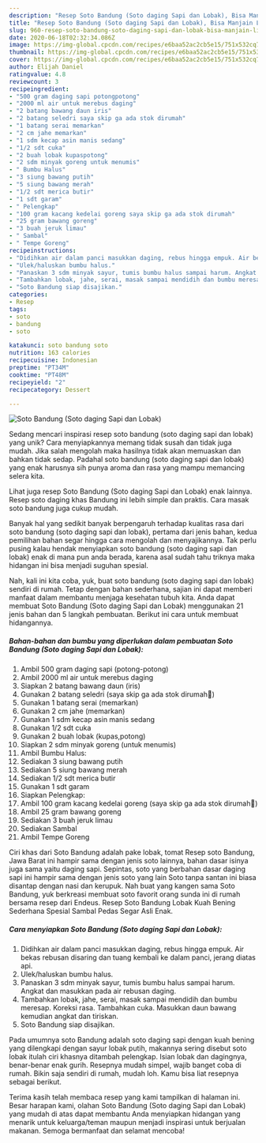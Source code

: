 ```yaml
---
description: "Resep Soto Bandung (Soto daging Sapi dan Lobak), Bisa Manjain Lidah"
title: "Resep Soto Bandung (Soto daging Sapi dan Lobak), Bisa Manjain Lidah"
slug: 960-resep-soto-bandung-soto-daging-sapi-dan-lobak-bisa-manjain-lidah
date: 2020-06-18T02:32:34.086Z
image: https://img-global.cpcdn.com/recipes/e6baa52ac2cb5e15/751x532cq70/soto-bandung-soto-daging-sapi-dan-lobak-foto-resep-utama.jpg
thumbnail: https://img-global.cpcdn.com/recipes/e6baa52ac2cb5e15/751x532cq70/soto-bandung-soto-daging-sapi-dan-lobak-foto-resep-utama.jpg
cover: https://img-global.cpcdn.com/recipes/e6baa52ac2cb5e15/751x532cq70/soto-bandung-soto-daging-sapi-dan-lobak-foto-resep-utama.jpg
author: Elijah Daniel
ratingvalue: 4.8
reviewcount: 3
recipeingredient:
- "500 gram daging sapi potongpotong"
- "2000 ml air untuk merebus daging"
- "2 batang bawang daun iris"
- "2 batang seledri saya skip ga ada stok dirumah"
- "1 batang serai memarkan"
- "2 cm jahe memarkan"
- "1 sdm kecap asin manis sedang"
- "1/2 sdt cuka"
- "2 buah lobak kupaspotong"
- "2 sdm minyak goreng untuk menumis"
- " Bumbu Halus"
- "3 siung bawang putih"
- "5 siung bawang merah"
- "1/2 sdt merica butir"
- "1 sdt garam"
- " Pelengkap"
- "100 gram kacang kedelai goreng saya skip ga ada stok dirumah"
- "25 gram bawang goreng"
- "3 buah jeruk limau"
- " Sambal"
- " Tempe Goreng"
recipeinstructions:
- "Didihkan air dalam panci masukkan daging, rebus hingga empuk. Air bekas rebusan disaring dan tuang kembali ke dalam panci, jerang diatas api."
- "Ulek/haluskan bumbu halus."
- "Panaskan 3 sdm minyak sayur, tumis bumbu halus sampai harum. Angkat dan masukkan pada air rebusan daging."
- "Tambahkan lobak, jahe, serai, masak sampai mendidih dan bumbu meresap. Koreksi rasa. Tambahkan cuka. Masukkan daun bawang kemudian angkat dan tiriskan."
- "Soto Bandung siap disajikan."
categories:
- Resep
tags:
- soto
- bandung
- soto

katakunci: soto bandung soto 
nutrition: 163 calories
recipecuisine: Indonesian
preptime: "PT34M"
cooktime: "PT48M"
recipeyield: "2"
recipecategory: Dessert

---
```



![Soto Bandung (Soto daging Sapi dan Lobak)](https://img-global.cpcdn.com/recipes/e6baa52ac2cb5e15/751x532cq70/soto-bandung-soto-daging-sapi-dan-lobak-foto-resep-utama.jpg)

Sedang mencari inspirasi resep soto bandung (soto daging sapi dan lobak) yang unik? Cara menyiapkannya memang tidak susah dan tidak juga mudah. Jika salah mengolah maka hasilnya tidak akan memuaskan dan bahkan tidak sedap. Padahal soto bandung (soto daging sapi dan lobak) yang enak harusnya sih punya aroma dan rasa yang mampu memancing selera kita.

Lihat juga resep Soto Bandung (Soto daging Sapi dan Lobak) enak lainnya. Resep soto daging khas Bandung ini lebih simple dan praktis. Cara masak soto bandung juga cukup mudah.

Banyak hal yang sedikit banyak berpengaruh terhadap kualitas rasa dari soto bandung (soto daging sapi dan lobak), pertama dari jenis bahan, kedua pemilihan bahan segar hingga cara mengolah dan menyajikannya. Tak perlu pusing kalau hendak menyiapkan soto bandung (soto daging sapi dan lobak) enak di mana pun anda berada, karena asal sudah tahu triknya maka hidangan ini bisa menjadi suguhan spesial.


Nah, kali ini kita coba, yuk, buat soto bandung (soto daging sapi dan lobak) sendiri di rumah. Tetap dengan bahan sederhana, sajian ini dapat memberi manfaat dalam membantu menjaga kesehatan tubuh kita. Anda dapat membuat Soto Bandung (Soto daging Sapi dan Lobak) menggunakan 21 jenis bahan dan 5 langkah pembuatan. Berikut ini cara untuk membuat hidangannya.

<!--inarticleads1-->

##### Bahan-bahan dan bumbu yang diperlukan dalam pembuatan Soto Bandung (Soto daging Sapi dan Lobak):

1. Ambil 500 gram daging sapi (potong-potong)
1. Ambil 2000 ml air untuk merebus daging
1. Siapkan 2 batang bawang daun (iris)
1. Gunakan 2 batang seledri (saya skip ga ada stok dirumah🤭)
1. Gunakan 1 batang serai (memarkan)
1. Gunakan 2 cm jahe (memarkan)
1. Gunakan 1 sdm kecap asin manis sedang
1. Gunakan 1/2 sdt cuka
1. Gunakan 2 buah lobak (kupas,potong)
1. Siapkan 2 sdm minyak goreng (untuk menumis)
1. Ambil  Bumbu Halus:
1. Sediakan 3 siung bawang putih
1. Sediakan 5 siung bawang merah
1. Sediakan 1/2 sdt merica butir
1. Gunakan 1 sdt garam
1. Siapkan  Pelengkap:
1. Ambil 100 gram kacang kedelai goreng (saya skip ga ada stok dirumah🤭)
1. Ambil 25 gram bawang goreng
1. Sediakan 3 buah jeruk limau
1. Sediakan  Sambal
1. Ambil  Tempe Goreng


Ciri khas dari Soto Bandung adalah pake lobak, tomat Resep soto Bandung, Jawa Barat ini hampir sama dengan jenis soto lainnya, bahan dasar isinya juga sama yaitu daging sapi. Sepintas, soto yang berbahan dasar daging sapi ini hampir sama dengan jenis soto yang lain Soto tanpa santan ini biasa disantap dengan nasi dan kerupuk. Nah buat yang kangen sama Soto Bandung, yuk berkreasi membuat soto favorit orang sunda ini di rumah bersama resep dari Endeus. Resep Soto Bandung Lobak Kuah Bening Sederhana Spesial Sambal Pedas Segar Asli Enak. 

<!--inarticleads2-->

##### Cara menyiapkan Soto Bandung (Soto daging Sapi dan Lobak):

1. Didihkan air dalam panci masukkan daging, rebus hingga empuk. Air bekas rebusan disaring dan tuang kembali ke dalam panci, jerang diatas api.
1. Ulek/haluskan bumbu halus.
1. Panaskan 3 sdm minyak sayur, tumis bumbu halus sampai harum. Angkat dan masukkan pada air rebusan daging.
1. Tambahkan lobak, jahe, serai, masak sampai mendidih dan bumbu meresap. Koreksi rasa. Tambahkan cuka. Masukkan daun bawang kemudian angkat dan tiriskan.
1. Soto Bandung siap disajikan.


Pada umumnya soto Bandung adalah soto daging sapi dengan kuah bening yang dilengkapi dengan sayur lobak putih, makannya sering disebut soto lobak itulah ciri khasnya ditambah pelengkap. Isian lobak dan dagingnya, benar-benar enak gurih. Resepnya mudah simpel, wajib banget coba di rumah. Bikin saja sendiri di rumah, mudah loh. Kamu bisa liat resepnya sebagai berikut. 

Terima kasih telah membaca resep yang kami tampilkan di halaman ini. Besar harapan kami, olahan Soto Bandung (Soto daging Sapi dan Lobak) yang mudah di atas dapat membantu Anda menyiapkan hidangan yang menarik untuk keluarga/teman maupun menjadi inspirasi untuk berjualan makanan. Semoga bermanfaat dan selamat mencoba!
